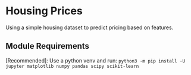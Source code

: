 # Housing Prices
Using a simple housing dataset to predict pricing based on features.

## Module Requirements
[Recommended]: Use a python venv and run: `python3 -m pip install -U jupyter matplotlib numpy pandas scipy scikit-learn`
